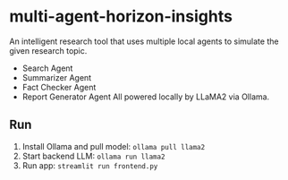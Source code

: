 # multi-agent-horizon-insights
An intelligent research tool that uses multiple local agents to simulate the given research topic.
- Search Agent
- Summarizer Agent
- Fact Checker Agent
- Report Generator Agent
All powered locally by LLaMA2 via Ollama.
## Run
1. Install Ollama and pull model: `ollama pull llama2`
2. Start backend LLM: `ollama run llama2`
3. Run app: `streamlit run frontend.py`
